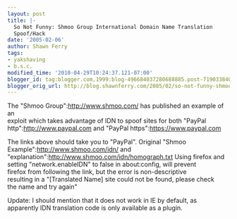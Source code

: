 ```yaml
---
layout: post
title: |-
  So Not Funny: Shmoo Group International Domain Name Translation
  Spoof/Hack
date: '2005-02-06'
author: Shawn Ferry
tags:
- yakshaving
- b.s.c.
modified_time: '2010-04-29T10:24:37.121-07:00'
blogger_id: tag:blogger.com,1999:blog-496684037280688885.post-7190338401098269598
blogger_orig_url: http://blog.shawnferry.com/2005/02/so-not-funny-shmoo-group-international.html
---
```


The "Shmoo Group":http://www.shmoo.com/ has published an example of an  
exploit which takes advantage of IDN to spoof sites for both "PayPal  
http":http://www.pаypal.com and "PayPal https":https://www.pаypal.com  
  
The links above should take you to "PayPal". Original "Shmoo  
Example":http://www.shmoo.com/idn/ and  
"explanation":http://www.shmoo.com/idn/homograph.txt Using firefox and  
setting "network.enableIDN" to false in about:config, will prevent  
firefox from following the link, but the error is non-descriptive  
resulting in a "[Translated Name] site could not be found, please check  
the name and try again"  

Update: I should mention that it does not work in IE by default, as  
apparently IDN translation code is only available as a plugin.  

